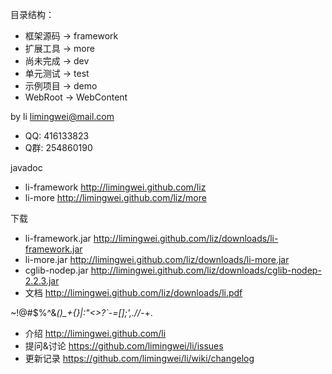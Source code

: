 目录结构：
* 框架源码 -> framework
* 扩展工具 -> more
* 尚未完成 -> dev
* 单元测试 -> test
* 示例项目 -> demo
* WebRoot -> WebContent

by li limingwei@mail.com
* QQ: 416133823
* Q群: 254860190

javadoc
* li-framework http://limingwei.github.com/liz 
* li-more http://limingwei.github.com/liz/more 

下载
* li-framework.jar http://limingwei.github.com/liz/downloads/li-framework.jar
* li-more.jar http://limingwei.github.com/liz/downloads/li-more.jar
* cglib-nodep.jar http://limingwei.github.com/liz/downloads/cglib-nodep-2.2.3.jar
* 文档 http://limingwei.github.com/liz/downloads/li.pdf

~!@#$%^&*()_+{}|:"<>?`-=[]\;',.//*-+.
* 介绍 http://limingwei.github.com/li
* 提问&讨论   https://github.com/limingwei/li/issues
* 更新记录   https://github.com/limingwei/li/wiki/changelog